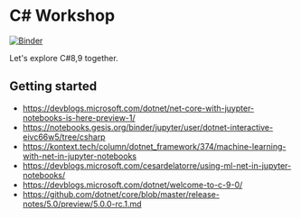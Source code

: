 # C# Workshop

[![Binder](https://mybinder.org/badge_logo.svg)](https://mybinder.org/v2/gh/NikiforovAll/csharp_workshop/main)

Let's explore C#8,9 together.

## Getting started

* <https://devblogs.microsoft.com/dotnet/net-core-with-juypter-notebooks-is-here-preview-1/>
* <https://notebooks.gesis.org/binder/jupyter/user/dotnet-interactive-eivc66w5/tree/csharp>
* <https://kontext.tech/column/dotnet_framework/374/machine-learning-with-net-in-jupyter-notebooks>
* <https://devblogs.microsoft.com/cesardelatorre/using-ml-net-in-jupyter-notebooks/>
* <https://devblogs.microsoft.com/dotnet/welcome-to-c-9-0/>
* <https://github.com/dotnet/core/blob/master/release-notes/5.0/preview/5.0.0-rc.1.md>
